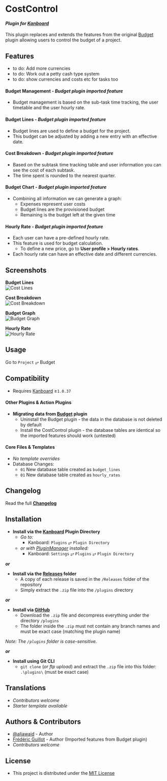 # CostControl

#### _Plugin for [Kanboard](https://github.com/kanboard/kanboard "Kanboard - Kanban Project Management Software")_

This plugin replaces and extends the features from the original [Budget](https://github.com/kanboard/plugin-budget) plugin allowing users to control the budget of a project. 


Features
-------------

- to do: Add more currencies
- to do: Work out a petty cash type system
- to do: show currencies and costs etc for tasks too

#### Budget Management - _Budget plugin imported feature_
- Budget management is based on the sub-task time tracking, the user timetable and the user hourly rate.

#### Budget Lines - _Budget plugin imported feature_
- Budget lines are used to define a budget for the project.
- This budget can be adjusted by adding a new entry with an effective date.

#### Cost Breakdown - _Budget plugin imported feature_
- Based on the subtask time tracking table and user information you can see the cost of each subtask.
- The time spent is rounded to the nearest quarter.

#### Budget Chart - _Budget plugin imported feature_
- Combining all information we can generate a graph:
  - Expenses represent user costs
  - Budget lines are the provisioned budget
  - Remaining is the budget left at the given time

#### Hourly Rate - _Budget plugin imported feature_
- Each user can have a pre-defined hourly rate.
- This feature is used for budget calculation.
  - To define a new price, go to **User profile > Hourly rates**.
- Each hourly rate can have an effective date and different currencies.


Screenshots
----------

**Budget Lines**  
![Cost Lines](https://cloud.githubusercontent.com/assets/323546/20451620/965a4a2e-adc9-11e6-9131-3088ce6d8d78.png "Budget plugin imported feature")

**Cost Breakdown**  
![Cost Breakdown](https://cloud.githubusercontent.com/assets/323546/20451619/9658c9ba-adc9-11e6-8dd9-97b7d01db7f2.png "Budget plugin imported feature")

**Budget Graph**  
![Budget Graph](https://cloud.githubusercontent.com/assets/323546/20451621/965c1110-adc9-11e6-925c-c37c5a738c26.png "Budget plugin imported feature")

**Hourly Rate**  
![Hourly Rate](https://cloud.githubusercontent.com/assets/323546/20451622/965da606-adc9-11e6-9537-cd987abac06d.png "Budget plugin imported feature")


Usage
-------------

Go to `Project` &#10562; Budget


Compatibility
-------------

- Requires [Kanboard](https://github.com/kanboard/kanboard "Kanboard - Kanban Project Management Software") ≥`1.0.37`

#### Other Plugins & Action Plugins
- **Migrating data from [Budget](https://github.com/kanboard/plugin-budget) plugin**
  - Uninstall the Budget plugin - the data in the database is not deleted by default
  - Install the CostControl plugin - the database tables are identical so the imported features should work (untested)
#### Core Files & Templates
- _No template overrides_
- Database Changes:
  - `01` New database table created as `budget_lines`
  - `01` New database table created as `hourly_rates`


Changelog
---------

Read the full [**Changelog**](../master/changelog.md "See changes")
 

Installation
------------

- **Install via the [Kanboard](https://github.com/kanboard/kanboard "Kanboard - Kanban Project Management Software") Plugin Directory**
  - _Go to:_
    - Kanboard: `Plugins` &#10562; `Plugin Directory`
  - _or with [PluginManager](https://github.com/aljawaid/PluginManager) installed:_
    - Kanboard: `Settings` &#10562; `Plugins` &#10562; `Plugin Directory`

**_or_**

- **Install via the [Releases](../master/Releases/ "A copy of each release is saved in the folder") folder**
  - A copy of each release is saved in the `/Releases` folder of the repository
  - Simply extract the `.zip` file into the `/plugins` directory

**_or_**

- **Install via [GitHub](https://github.com/ "Find the correct plugin from the list of repositories")**
  - Download the `.zip` file and decompress everything under the directory `/plugins`
  - The folder inside the `.zip` must not contain any branch names and must be exact case (matching the plugin name)

_Note: The `/plugins` folder is case-sensitive._

**_or_**

- **Install using Git CLI**
  - `git clone` (_or ftp upload_) and extract the `.zip` file into this folder: `.\plugins\` (must be exact case)


Translations
------------

- _Contributors welcome_
- _Starter template available_

Authors & Contributors
----------------------

- [@aljawaid](https://github.com/aljawaid) - Author
- [Frédéric Guillot](https://github.com/kanboard/plugin-budget) - Author (Imported features from Budget plugin)
- _Contributors welcome_


License
-------
- This project is distributed under the [MIT License](../master/LICENSE "Read The MIT license")
